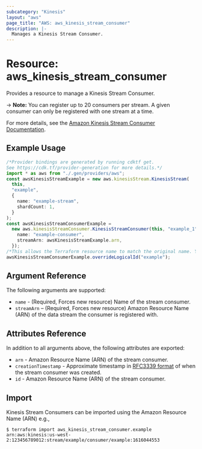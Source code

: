 ```yaml
---
subcategory: "Kinesis"
layout: "aws"
page_title: "AWS: aws_kinesis_stream_consumer"
description: |-
  Manages a Kinesis Stream Consumer.
---
```


# Resource: aws\_kinesis\_stream\_consumer

Provides a resource to manage a Kinesis Stream Consumer.

\-> **Note:** You can register up to 20 consumers per stream. A given consumer can only be registered with one stream at a time.

For more details, see the [Amazon Kinesis Stream Consumer Documentation][1].

## Example Usage

```typescript
/*Provider bindings are generated by running cdktf get.
See https://cdk.tf/provider-generation for more details.*/
import * as aws from "./.gen/providers/aws";
const awsKinesisStreamExample = new aws.kinesisStream.KinesisStream(
  this,
  "example",
  {
    name: "example-stream",
    shardCount: 1,
  }
);
const awsKinesisStreamConsumerExample =
  new aws.kinesisStreamConsumer.KinesisStreamConsumer(this, "example_1", {
    name: "example-consumer",
    streamArn: awsKinesisStreamExample.arn,
  });
/*This allows the Terraform resource name to match the original name. You can remove the call if you don't need them to match.*/
awsKinesisStreamConsumerExample.overrideLogicalId("example");

```

## Argument Reference

The following arguments are supported:

* `name` - (Required, Forces new resource) Name of the stream consumer.
* `streamArn` – (Required, Forces new resource) Amazon Resource Name (ARN) of the data stream the consumer is registered with.

## Attributes Reference

In addition to all arguments above, the following attributes are exported:

* `arn` - Amazon Resource Name (ARN) of the stream consumer.
* `creationTimestamp` - Approximate timestamp in [RFC3339 format](https://tools.ietf.org/html/rfc3339#section-5.8) of when the stream consumer was created.
* `id` - Amazon Resource Name (ARN) of the stream consumer.

## Import

Kinesis Stream Consumers can be imported using the Amazon Resource Name (ARN) e.g.,

```console
$ terraform import aws_kinesis_stream_consumer.example arn:aws:kinesis:us-west-2:123456789012:stream/example/consumer/example:1616044553
```

[1]: https://docs.aws.amazon.com/streams/latest/dev/amazon-kinesis-consumers.html
